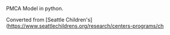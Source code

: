 PMCA Model in python.

Converted from [Seattle Children's](https://www.seattlechildrens.org/research/centers-programs/ch